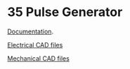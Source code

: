 # 35 Pulse Generator

[Documentation](docs/README.md).

[Electrical CAD files](ecad/README.md)

[Mechanical CAD files](mcad/README.md)
